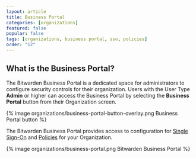 ```yaml
---
layout: article
title: Business Portal
categories: [organizations]
featured: false
popular: false
tags: [organizations, business portal, sso, policies]
order: "12"
---
```

## What is the Business Portal?

The Bitwarden Business Portal is a dedicated space for administrators to configure security controls for their organization. Users with the User Type **Admin** or higher can access the Business Portal by selecting the **Business Portal** button from their Organization screen.

{% image organizations/business-portal-button-overlay.png Business Portal button %}

The Bitwarden Business Portal provides access to configuration for [Single Sign-On]({{site.baseurl}}/article/about-sso/) and [Policies]({{site.baseurl}}/article/policies/) for your Organization.

{% image organizations/business-portal.png Bitwarden Business Portal %}
